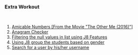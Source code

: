 ### Extra Workout 
<br>

1. [Amicable Numbers [From the Movie "The Other Me (2016)"]](amicable-numbers)
2. [Anagram Checker](Anagram)
3. [Filtering the null values in list using J8 Features](FilteringNull)
4. [Using J8 group the students based on gender](ListOfStudents)
5. [Search for a user by his/her username](HashMap)